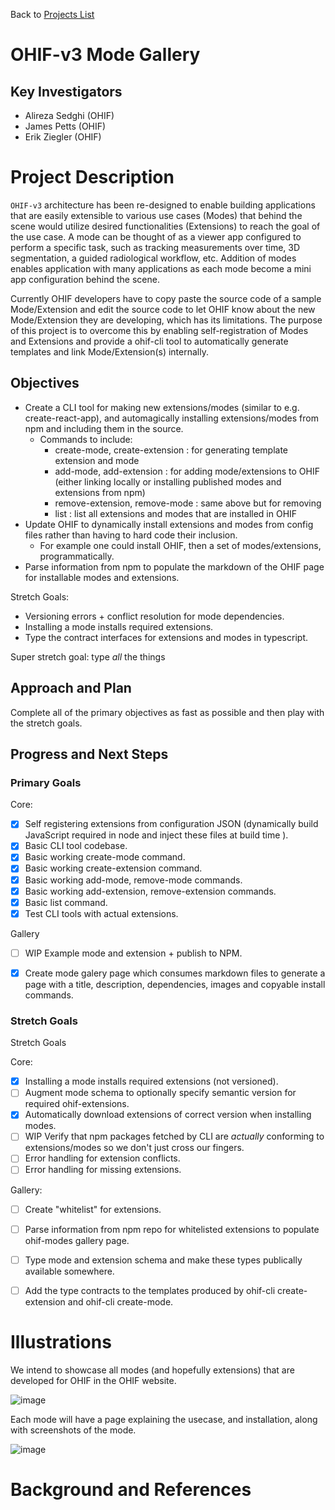 Back to [Projects List](../../README.md#ProjectsList)

# OHIF-v3 Mode Gallery

## Key Investigators

- Alireza Sedghi (OHIF)
- James Petts (OHIF)
- Erik Ziegler (OHIF)


# Project Description

`OHIF-v3` architecture has been re-designed to enable building applications that are easily extensible to various use cases (Modes) that behind the scene would utilize desired functionalities (Extensions) to reach the goal of the use case. A mode can be thought of as a viewer app configured to perform a specific task, such as tracking measurements over time, 3D segmentation, a guided radiological workflow, etc. Addition of modes enables application with many applications as each mode become a mini app configuration behind the scene.

Currently OHIF developers have to copy paste the source code of a sample Mode/Extension and edit the source code to let OHIF know about the new Mode/Extension they are developing, which has its limitations. The purpose of this project is to overcome this by enabling self-registration of Modes and Extensions and provide a ohif-cli tool to automatically generate templates and link Mode/Extension(s) internally.

## Objectives

- Create a CLI tool for making new extensions/modes (similar to e.g. create-react-app), and automagically installing extensions/modes from npm and including them in the source.
  - Commands to include:
    - create-mode, create-extension : for generating template extension and mode
    - add-mode, add-extension : for adding mode/extensions to OHIF (either linking locally or installing published modes and extensions from npm)
    - remove-extension, remove-mode : same above but for removing
    - list : list all extensions and modes that are installed in OHIF
- Update OHIF to dynamically install extensions and modes from config files rather than having to hard code their inclusion.
  - For example one could install OHIF, then a set of modes/extensions, programmatically.
- Parse information from npm to populate the markdown of the OHIF page for installable modes and extensions.

Stretch Goals:

- Versioning errors + conflict resolution for mode dependencies.
- Installing a mode installs required extensions.
- Type the contract interfaces for extensions and modes in typescript.

Super stretch goal: type *all* the things

## Approach and Plan

Complete all of the primary objectives as fast as possible and then play with the stretch goals.

## Progress and Next Steps

### Primary Goals

Core:
- [x] Self registering extensions from configuration JSON (dynamically build JavaScript required in node and inject these files at build time ).
- [x] Basic CLI tool codebase.
- [x] Basic working create-mode command.
- [x] Basic working create-extension command.
- [x] Basic working add-mode, remove-mode commands.
- [x] Basic working add-extension, remove-extension commands.
- [x] Basic list command.
- [x] Test CLI tools with actual extensions.

Gallery
- [ ] WIP Example mode and extension + publish to NPM.
- [x] Create mode galery page which consumes markdown files to generate a page with a title, description, dependencies, images and copyable install commands.


### Stretch Goals

Stretch Goals

Core:
- [x] Installing a mode installs required extensions (not versioned).
- [ ] Augment mode schema to optionally specify semantic version for required ohif-extensions.
- [x] Automatically download extensions of correct version when installing modes.
- [ ] WIP Verify that npm packages fetched by CLI are _actually_ conforming to extensions/modes so we don't just cross our fingers.
- [ ] Error handling for extension conflicts.
- [ ] Error handling for missing extensions.

Gallery:
- [ ] Create "whitelist" for extensions.
- [ ] Parse information from npm repo for whitelisted extensions to populate ohif-modes gallery page.
- [ ] Type mode and extension schema and make these types publically available somewhere.
- [ ] Add the type contracts to the templates produced by ohif-cli create-extension and ohif-cli create-mode.


# Illustrations

We intend to showcase all modes (and hopefully extensions) that are developed for OHIF in the OHIF website.

![image](https://user-images.githubusercontent.com/7490180/149446827-ece3aa65-32a5-439d-803b-0492ad964a42.png)

Each mode will have a page explaining the usecase, and installation, along with screenshots of the mode.

![image](https://user-images.githubusercontent.com/7490180/149446888-7109ebec-a760-49dd-93cb-97073b53d9c0.png)

# Background and References
